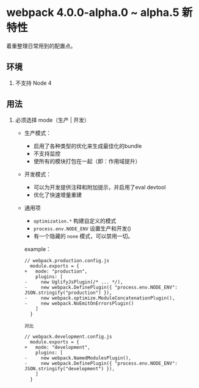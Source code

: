 # webpack 4.0.0-alpha.0 ~ alpha.5 新特性

着重整理日常用到的配置点。

## 环境

1. 不支持 Node 4

## 用法

1. 必须选择 mode（生产 | 开发）
    
    - 生产模式：
        - 启用了各种类型的优化来生成最佳化的bundle
        - 不支持监控
        - 使所有的模块打包在一起（即：作用域提升）
    
    - 开发模式：
        - 可以为开发提供注释和附加提示，并启用了eval devtool
        - 优化了快速增量重建
        
    - 通用项
        - `optimization.*` 构建自定义的模式
        - `process.env.NODE_ENV` 设置生产和开发()
        - 有一个隐藏的 `none` 模式，可以禁用一切。
        
        example：
        
        ```text
        // webpack.production.config.js
          module.exports = {
        +   mode: "production",
            plugins: [
        -     new UglifyJsPlugin(/* ... */),
        -     new webpack.DefinePlugin({ "process.env.NODE_ENV": JSON.stringify("production") }),
        -     new webpack.optimize.ModuleConcatenationPlugin(),
        -     new webpack.NoEmitOnErrorsPlugin()
            ]
          }
          
        对比
          
        // webpack.development.config.js
          module.exports = {
        +   mode: "development",
            plugins: [
        -     new webpack.NamedModulesPlugin(),
        -     new webpack.DefinePlugin({ "process.env.NODE_ENV": JSON.stringify("development") }),
            ]
          }
        ```
        
